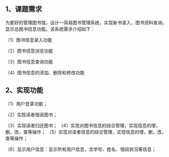 ## **1、课题需求**

为更好的管理图书馆，设计一简易图书管理系统，实现新书录入，图书资料查询，显示总图书信息功能。该系统需求介绍如下：

（1）图书信息录入功能

（2）图书信息浏览功能

（3）图书信息查询功能

（4）图书信息的添加、删除和修改功能

## **2、实现功能**

（1）用户登录功能；

（2）实现读者借阅图书；

（3）实现读者归还图书；
（4）实现对图书信息的综合管理，实现信息的增，删，改，查等操作；
（5）实现对读者信息的综合管理，实现信息的增，删，改，查等操作；

（6）显示用户信息：显示所有用户信息，含学号、姓名、借阅状况等信息；